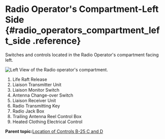 # Radio Operator's Compartment-Left Side {#radio_operators_compartment_left_side .reference}

Switches and controls located in the Radio Operator's compartment facing left.

![Left View of the Radio operator's compartment.](../images/radio_operators_compartment-left_view.png "Radio operator's compartment, left view")

1.  Life Raft Release
2.  Liaison Transmitter Unit
3.  Liaison Monitor Switch
4.  Antenna Change-over Switch
5.  Liaison Receiver Unit
6.  Radio Transmitting Key
7.  Radio Jack Box
8.  Trailing Antenna Reel Control Box
9.  Heated Clothing Electrical Control

**Parent topic:**[Location of Controls B-25 C and D](../topics/location_of_controls_b_25_c_and_d.md)


